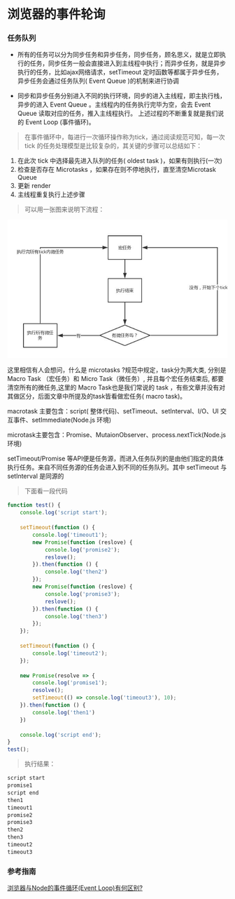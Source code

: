 # 浏览器的事件轮询

### 任务队列
- 所有的任务可以分为同步任务和异步任务，同步任务，顾名思义，就是立即执行的任务，同步任务一般会直接进入到主线程中执行；而异步任务，就是异步执行的任务，比如ajax网络请求，setTimeout 定时函数等都属于异步任务，异步任务会通过任务队列( Event Queue )的机制来进行协调

- 同步和异步任务分别进入不同的执行环境，同步的进入主线程，即主执行栈，异步的进入 Event Queue 。主线程内的任务执行完毕为空，会去 Event Queue 读取对应的任务，推入主线程执行。 上述过程的不断重复就是我们说的 Event Loop (事件循环)。

> 在事件循环中，每进行一次循环操作称为tick，通过阅读规范可知，每一次 tick 的任务处理模型是比较复杂的，其关键的步骤可以总结如下：

1. 在此次 tick 中选择最先进入队列的任务( oldest task )，如果有则执行(一次)
2. 检查是否存在 Microtasks ，如果存在则不停地执行，直至清空Microtask Queue
3. 更新 render
4. 主线程重复执行上述步骤
> 可以用一张图来说明下流程：

![](./img/event-loop.png)

这里相信有人会想问，什么是 microtasks ?规范中规定，task分为两大类, 分别是 Macro Task （宏任务）和 Micro Task（微任务）, 并且每个宏任务结束后, 都要清空所有的微任务,这里的 Macro Task也是我们常说的 task ，有些文章并没有对其做区分，后面文章中所提及的task皆看做宏任务( macro task)。

macrotask 主要包含：script( 整体代码)、setTimeout、setInterval、I/O、UI 交互事件、setImmediate(Node.js 环境)

microtask主要包含：Promise、MutaionObserver、process.nextTick(Node.js 环境)

setTimeout/Promise 等API便是任务源，而进入任务队列的是由他们指定的具体执行任务。来自不同任务源的任务会进入到不同的任务队列。其中 setTimeout 与 setInterval 是同源的

> 下面看一段代码
``` javascript
function test() {
	console.log('script start');

	setTimeout(function () {
		console.log('timeout1');
		new Promise(function (reslove) {
			console.log('promise2');
			reslove();
		}).then(function () {
			console.log('then2')
		});
		new Promise(function (reslove) {
			console.log('promise3');
			reslove();
		}).then(function () {
			console.log('then3')
		});
	});

	setTimeout(function () {
		console.log('timeout2');
	});

	new Promise(resolve => {
		console.log('promise1');
		resolve();
		setTimeout(() => console.log('timeout3'), 10);
	}).then(function () {
		console.log('then1')
	})

	console.log('script end');
}
test();
```

> 执行结果：
``` javascript
script start
promise1
script end
then1
timeout1
promise2
promise3
then2
then3
timeout2
timeout3
```

### 参考指南
[浏览器与Node的事件循环(Event Loop)有何区别?](https://blog.fundebug.com/2019/01/15/diffrences-of-browser-and-node-in-event-loop/)                     